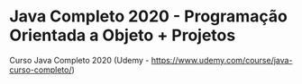 # Java Completo 2020 - Programação Orientada a Objeto + Projetos
Curso Java Completo 2020 (Udemy - https://www.udemy.com/course/java-curso-completo/)
